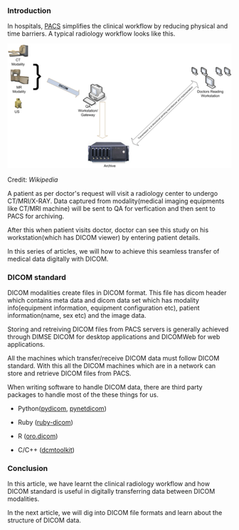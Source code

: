 <!--
.. title: Mastering DICOM - Part #1
.. slug: mastering-dicom-part-1
.. date: 2019-12-31 18:59:09 UTC+05:30
.. tags: python, health-care
.. category:
.. link:
.. description: How to query and retrieve DICOM files store in a remote PACS using c-find command with Python.
.. type: text
-->


### Introduction

In hospitals, [PACS][pacs] simplifies the clinical workflow by reducing physical and time barriers. A typical radiology workflow looks like this.

<p algin="center">
<img src="/images/dicom-pacs-python1.png" />
</p>

<p>Credit: <cite>Wikipedia</cite></p>

A patient as per doctor's request will visit a radiology center to undergo CT/MRI/X-RAY. Data captured from modality(medical imaging equipments like CT/MRI machine) will be sent to QA for verfication and then sent to PACS for archiving.

After this when patient visits doctor, doctor can see this study on his workstation(which has DICOM viewer) by entering patient details.

In this series of articles, we will how to achieve this seamless transfer of medical data digitally with DICOM.


### DICOM standard

DICOM modalities create files in DICOM format. This file has dicom header which contains meta data and dicom data set which has modality info(equipment information, equipment configuration etc), patient information(name, sex etc) and the image data.

Storing and retreiving DICOM files from PACS servers is generally achieved through DIMSE DICOM for desktop applications and DICOMWeb for web applications.

All the machines which transfer/receive DICOM data must follow DICOM standard. With this all the DICOM machines which are in a network can store and retrieve DICOM files from PACS.

When writing software to handle DICOM data, there are third party packages to handle most of the these things for us.

 - Python([pydicom](https://pypi.org/project/pydicom/), [pynetdicom](https://pypi.org/project/pynetdicom/))

- Ruby ([ruby-dicom](https://rubygems.org/gems/dicom/))

- R ([oro.dicom](https://CRAN.R-project.org/package=oro.dicom))

- C/C++ ([dcmtoolkit](https://dicom.offis.de/dcmtk))


### Conclusion

In this article, we have learnt the clinical radiology workflow and how DICOM standard is useful in digitally transferring data between DICOM modalities.

In the next article, we will dig into DICOM file formats and learn about the structure of DICOM data.

[pacs]: https://en.wikipedia.org/wiki/Picture_archiving_and_communication_system
